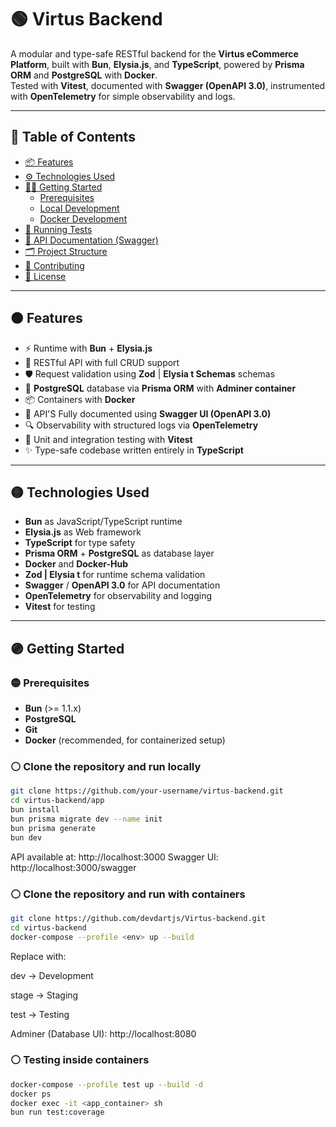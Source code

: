 # 🟢 Virtus Backend

A modular and type-safe RESTful backend for the **Virtus eCommerce Platform**, built with **Bun**, **Elysia.js**, and **TypeScript**, powered by **Prisma ORM** and **PostgreSQL** with **Docker**.  
Tested with **Vitest**, documented with **Swagger (OpenAPI 3.0)**, instrumented with **OpenTelemetry** for simple observability and logs.

---

## 🔵 Table of Contents

- [📦 Features](#-features)
- [⚙️ Technologies Used](#-technologies-used)
- [🧑‍💼 Getting Started](#-getting-started)
  - [Prerequisites](#-prerequisites)
  - [Local Development](#-local-development)
  - [Docker Development](#-docker-development)
- [🧪 Running Tests](#-running-tests)
- [📘 API Documentation (Swagger)](#-api-documentation-swagger)
- [🗂️ Project Structure](#️-project-structure)
- [🤝 Contributing](#-contributing)
- [📄 License](#-license)

---

## 🟠 Features

- ⚡️ Runtime with **Bun** + **Elysia.js**
- 🔄 RESTful API with full CRUD support
- 🛡️ Request validation using **Zod** | **Elysia t Schemas** schemas
- 🧠 **PostgreSQL** database via **Prisma ORM** with **Adminer container**
- 📦 Containers with **Docker**
- 📄 API'S Fully documented using **Swagger UI (OpenAPI 3.0)**
- 🔍 Observability with structured logs via **OpenTelemetry**
- 🧪 Unit and integration testing with **Vitest**
- ✨ Type-safe codebase written entirely in **TypeScript**

---

## 🟡 Technologies Used

- **Bun** as JavaScript/TypeScript runtime
- **Elysia.js** as Web framework
- **TypeScript** for type safety
- **Prisma ORM** + **PostgreSQL** as database layer
- **Docker** and **Docker-Hub**
- **Zod | Elysia t** for runtime schema validation
- **Swagger** / **OpenAPI 3.0** for API documentation
- **OpenTelemetry** for observability and logging
- **Vitest** for testing

---

## 🟣 Getting Started

### 🟡 Prerequisites

- **Bun** (>= 1.1.x)
- **PostgreSQL**
- **Git**
- **Docker** (recommended, for containerized setup)

### ⚪ Clone the repository and run locally

```bash
git clone https://github.com/your-username/virtus-backend.git
cd virtus-backend/app
bun install
bun prisma migrate dev --name init
bun prisma generate
bun dev
```

API available at: http://localhost:3000
Swagger UI: http://localhost:3000/swagger

### ⚪ Clone the repository and run with containers

```bash
git clone https://github.com/devdartjs/Virtus-backend.git
cd virtus-backend
docker-compose --profile <env> up --build
```

Replace <env> with:

dev → Development

stage → Staging

test → Testing

Adminer (Database UI): http://localhost:8080

### ⚪ Testing inside containers

```bash
docker-compose --profile test up --build -d
docker ps
docker exec -it <app_container> sh
bun run test:coverage
```
